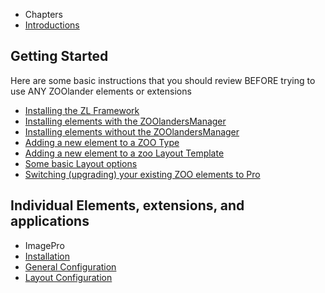 - Chapters
- [Introductions](introduction.md)

## Getting Started ##

Here are some basic instructions that you should review BEFORE trying to use ANY ZOOlander elements or extensions

- [Installing the ZL Framework](GettingStarted/installing_framework.md)
- [Installing elements with the ZOOlandersManager](GettingStarted/instal_element_manager.md)
- [Installing elements without the ZOOlandersManager](GettingStarted/instal_element_nomanager.md)
- [Adding a new element to a ZOO Type](GettingStarted/adding_new_element_type.md)
- [Adding a new element to a zoo Layout Template](GettingStarted/adding_new_element_layout.md)
- [Some basic Layout options](GettingStarted/basic_layout_options.md)
- [Switching (upgrading) your existing ZOO elements to Pro](GettingStarted/upgrading_to_pro.md)

## Individual Elements, extensions, and applications ##


- ImagePro
- [Installation](ImagePro/installation.md)
- [General Configuration](ImagePro/configuration.md)
- [Layout Configuration](ImagePro/layout.md)